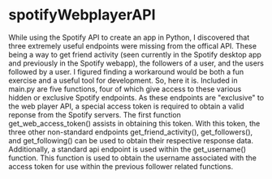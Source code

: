 # spotifyWebplayerAPI

While using the Spotify API to create an app in Python, I discovered that three extremely useful endpoints were missing from the offical API.
These being a way to get friend activity (seen currently in the Spotify desktop app and previously in the Spotify webapp), the followers of a 
user, and the users followed by a user. I figured finding a workaround would be both a fun exercise and a useful tool for development. So, 
here it is. Included in main.py are five functions, four of which give access to these various hidden or exclusive Spotify endpoints.
As these endpoints are "exclusive" to the web player API, a special access token is required to obtain a valid reponse from the Spotify servers.
The first function get_web_access_token() assists in obtaining this token.
With this token, the three other non-standard endpoints get_friend_activity(), get_followers(), and get_following() can be used to obtain
their respective response data.
Additionally, a standard api endpoint is used within the get_username() function. This function is used to obtain the username associated with 
the access token for use within the previous follower related functions. 
